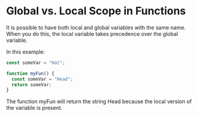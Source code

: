 # Global vs. Local Scope in Functions
It is possible to have both local and global variables with the same name. When you do this, the local variable takes precedence over the global variable.

In this example:
```javascript
const someVar = "Hat";

function myFun() {
  const someVar = "Head";
  return someVar;
}
```
The function myFun will return the string Head because the local version of the variable is present.
